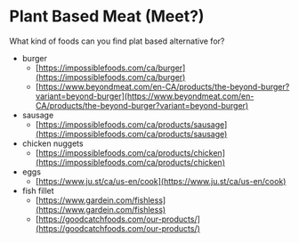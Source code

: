 # Plant Based Meat (Meet?)

What kind of foods can you find plat based alternative for?

* burger
  * [https://impossiblefoods.com/ca/burger](https://impossiblefoods.com/ca/burger)
  * [https://www.beyondmeat.com/en-CA/products/the-beyond-burger?variant=beyond-burger](https://www.beyondmeat.com/en-CA/products/the-beyond-burger?variant=beyond-burger)
* sausage
  * [https://impossiblefoods.com/ca/products/sausage](https://impossiblefoods.com/ca/products/sausage)
* chicken nuggets
  * [https://impossiblefoods.com/ca/products/chicken](https://impossiblefoods.com/ca/products/chicken)
* eggs
  * [https://www.ju.st/ca/us-en/cook](https://www.ju.st/ca/us-en/cook)
* fish fillet
  * [https://www.gardein.com/fishless](https://www.gardein.com/fishless)
  * [https://goodcatchfoods.com/our-products/](https://goodcatchfoods.com/our-products/)
